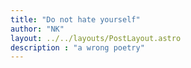 ```yaml
---
title: "Do not hate yourself"
author: "NK"
layout: ../../layouts/PostLayout.astro
description : "a wrong poetry"
---
```





